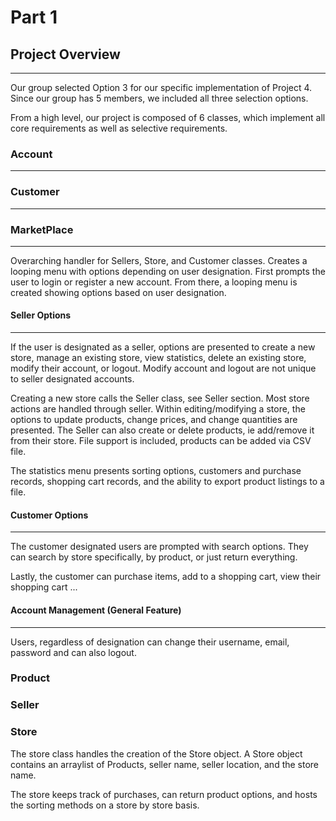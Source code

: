# Part 1

## Project Overview
***
Our group selected Option 3 for our specific implementation of Project 4. Since our group has 5 members, we included all
three selection options. 

From a high level, our project is composed of 6 classes, which implement all core requirements as well as selective
requirements. 

### Account
***


### Customer
***

### MarketPlace
***
Overarching handler for Sellers, Store, and Customer classes. Creates a looping menu with options depending on user
designation. First prompts the user to login or register a new account. From there, a looping menu is created showing 
options based on user designation. 

#### Seller Options
***
If the user is designated as a seller, options are presented to create a new store, manage an existing store, view
statistics, delete an existing store, modify their account, or logout. Modify account and logout are not unique to 
seller designated accounts. 

Creating a new store calls the Seller class, see Seller section. Most store actions are handled through seller. 
Within editing/modifying a store, the options to update products, change prices, and change quantities are presented. 
The Seller can also create or delete products, ie add/remove it from their store. File support is included, products can
be added via CSV file. 

The statistics menu presents sorting options, customers and purchase records, shopping cart records, and the ability to 
export product listings to a file. 

#### Customer Options
***
The customer designated users are prompted with search options. They can search by store specifically, by product, or
just return everything. 

Lastly, the customer can purchase items, add to a shopping cart, view their shopping cart ... 

#### Account Management (General Feature)
***
Users, regardless of designation can change their username, email, password and can also logout. 

### Product

### Seller

### Store

The store class handles the creation of the Store object. A Store object contains an arraylist of Products,
seller name, seller location, and the store name. 

The store keeps track of purchases, can return product options, and hosts the sorting methods on a store
by store basis. 

